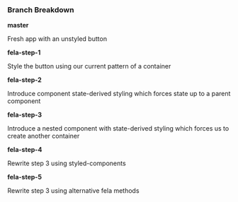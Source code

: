 ### Branch Breakdown

**master**

Fresh app with an unstyled button


**fela-step-1**

Style the button using our current pattern of a container


**fela-step-2**

Introduce component state-derived styling which forces state up to a parent component


**fela-step-3**

Introduce a nested component with state-derived styling which forces us to create another container


**fela-step-4**

Rewrite step 3 using styled-components


**fela-step-5**

Rewrite step 3 using alternative fela methods

